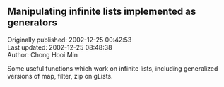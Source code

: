 ## Manipulating infinite lists implemented as generators  
Originally published: 2002-12-25 00:42:53  
Last updated: 2002-12-25 08:48:38  
Author: Chong Hooi Min  
  
Some useful functions which work on infinite lists, including generalized versions of map, filter, zip on gLists.
